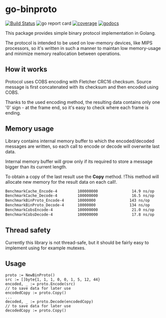# go-binproto 

[![Build Status](https://travis-ci.org/mic90/go-binproto.svg?branch=master)](https://travis-ci.org/mic90/go-binproto)
![go report card](https://goreportcard.com/badge/github.com/mic90/go-binproto)
[![coverage](https://gocover.io/_badge/github.com/mic90/go-binproto)](https://gocover.io/github.com/mic90/go-binproto)
[![godocs](https://godoc.org/github.com/mic90/go-binproto?status.svg)](https://godoc.org/github.com/mic90/go-binproto) 

This package provides simple binary protocol implementation in Golang. 

The protocol is intended to be used on low-memory devices, like MIPS processors, so it's written in such a manner to maintan low memory-usage and minimize memory reallocation between operations.

## How it works ##
Protocol uses COBS encoding with Fletcher CRC16 checksum. Source message is first concatenated with its checksum and then encoded using COBS.

Thanks to the used encoding method, the resulting data contains only one '0' sign - at the frame end, so it's easy to check where each frame is ending.

## Memory usage ##
Library contains internal memory buffer to which the encoded/decoded messages are written, so each call to encode or decode will overwrite last data. 

Internal memory buffer will grow only if its required to store a message bigger than its current length.

To obtain a copy of the last result use the **Copy** method. !This method will allocate new memory for the result data on each call!.

```bash
BenchmarkCache_Encode-4         100000000               14.9 ns/op             0 B/op          0 allocs/op
BenchmarkCache_Decode-4         100000000               16.5 ns/op             0 B/op          0 allocs/op
BenchmarkBinProto_Encode-4      10000000               143 ns/op               0 B/op          0 allocs/op
BenchmarkBinProto_Decode-4      10000000               134 ns/op               0 B/op          0 allocs/op
BenchmarkCobsEncode-4           100000000               21.0 ns/op             0 B/op          0 allocs/op
BenchmarkCobsDecode-4           100000000               17.8 ns/op             0 B/op          0 allocs/op
```

## Thread safety ##
Currently this library is not thread-safe, but it should be fairly easy to implement using for example mutexes.

## Usage ##
```golang
proto := NewBinProto()
src := []byte{1, 1, 1, 0, 0, 1, 5, 12, 44}
encoded, _ := proto.Encode(src)
// to save data for later use
encodedCopy := proto.Copy()
...
decoded, _ := proto.Decode(encodedCopy)
// to save data for later use
decodedCopy := proto.Copy()
```
